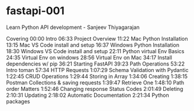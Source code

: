 # fastapi-001
Learn Python API development - Sanjeev Thiyagarajan

Covering
00:00 Intro
06:33 Project Overview
11:22 Mac Python Installation
13:15 Mac VS Code install and setup
16:37 Windows Python Installation
18:30 Windows VS Code install and setup
22:11 Python virtual Env Basics
24:35 Virtual Env on windows
28:56 Virtual Env on Mac
34:17 Install dependencies w/ pip
36:21 Starting FastAPI
39:23 Path Operations
53:22 Intro toman
57:34 HTTP Requests
1:07:29 Schema Validation with Pydantic
1:22:45 CRUD Operations
1:29:44 Storing in Array
1:34:06 Creating
1:38:15 Postman Collections & saving requests
1:39:47 Retrieve One
1:48:10 Path order Matters
1:52:46 Changing response Status Codes
2:01:49 Deleting
2:10:31 Updating
2:18:02 Automatic Documentation
2:21:34 Python packages
